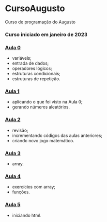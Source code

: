 # CursoAugusto
 Curso de programação do Augusto

### Curso iniciado em janeiro de 2023

### [Aula 0](https://github.com/GutoNicacio/CursoAugusto/tree/main/Aula%200)
- variáveis;
- entrada de dados;
- operadores lógicos;
- estruturas condicionais;
- estruturas de repetição.

### [Aula 1](https://github.com/GutoNicacio/CursoAugusto/tree/main/Aula%201)
- aplicando o que foi visto na Aula 0;
- gerando números aleatórios.

### [Aula 2](https://github.com/GutoNicacio/CursoAugusto/tree/main/Aula%202)
- revisão;
- incrementando códigos das aulas anteriores;
- criando novo jogo matemático.

### [Aula 3](https://github.com/GutoNicacio/CursoAugusto/tree/main/Aula%203)
- array.

### [Aula 4](https://github.com/GutoNicacio/CursoAugusto/tree/main/Aula%204)
- exercícios com array;
- funções.

### [Aula 5](https://github.com/GutoNicacio/CursoAugusto/tree/main/Aula%205/Contador%20HTML)
- iniciando html.